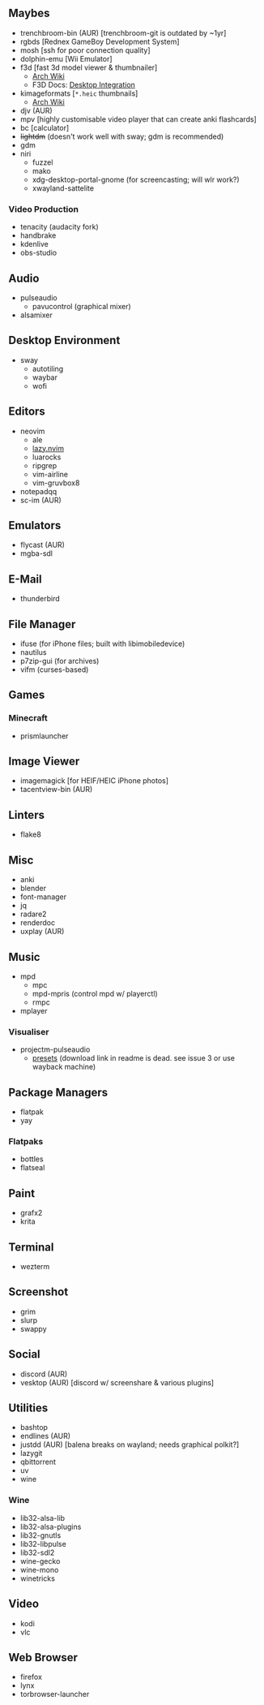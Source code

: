 ## Maybes
 * trenchbroom-bin (AUR) [trenchbroom-git is outdated by ~1yr]
 * rgbds [Rednex GameBoy Development System]
 * mosh [ssh for poor connection quality]
 * dolphin-emu [Wii Emulator]
 * f3d [fast 3d model viewer & thumbnailer]
   - [Arch Wiki](https://wiki.archlinux.org/title/File_manager_functionality#Thumbnail_previews)
   - F3D Docs: [Desktop Integration](https://f3d.app/doc/user/DESKTOP_INTEGRATION.html)
 * kimageformats [`*.heic` thumbnails]
   - [Arch Wiki](https://wiki.archlinux.org/title/Dolphin#File_previews)
 * djv (AUR)
 * mpv [highly customisable video player that can create anki flashcards]
 * bc [calculator]
 * ~~lightdm~~ (doesn't work well with sway; gdm is recommended)
 * gdm
 * niri
   - fuzzel
   - mako
   - xdg-desktop-portal-gnome (for screencasting; will wlr work?)
   - xwayland-sattelite

### Video Production
 * tenacity (audacity fork)
 * handbrake
 * kdenlive
 * obs-studio


## Audio
 * pulseaudio
   - pavucontrol (graphical mixer)
 * alsamixer


## Desktop Environment
 * sway
   - autotiling
   - waybar
   - wofi


## Editors
 * neovim
   - ale
   - [lazy.nvim](https://lazy.folke.io/)
   - luarocks
   - ripgrep
   - vim-airline
   - vim-gruvbox8
 * notepadqq
 * sc-im (AUR)


## Emulators
 * flycast (AUR)
 * mgba-sdl


## E-Mail
 * thunderbird


## File Manager
 * ifuse (for iPhone files; built with libimobiledevice)
 * nautilus
 * p7zip-gui (for archives)
 * vifm (curses-based)


## Games
### Minecraft
 * prismlauncher


## Image Viewer
 * imagemagick [for HEIF/HEIC iPhone photos]
 * tacentview-bin (AUR)


## Linters
 * flake8


## Misc
 * anki
 * blender
 * font-manager
 * jq
 * radare2
 * renderdoc
 * uxplay (AUR)


## Music
 * mpd
   - mpc
   - mpd-mpris (control mpd w/ playerctl)
   - rmpc
 * mplayer

### Visualiser
 * projectm-pulseaudio
   - [presets](https://github.com/projectM-visualizer/presets-cream-of-the-crop/)
     (download link in readme is dead. see issue 3 or use wayback machine)


## Package Managers
 * flatpak
 * yay

### Flatpaks
 * bottles
 * flatseal


## Paint
 * grafx2
 * krita


## Terminal
 * wezterm


## Screenshot
 * grim
 * slurp
 * swappy


## Social
 * discord (AUR)
 * vesktop (AUR) [discord w/ screenshare & various plugins]


## Utilities
 * bashtop
 * endlines (AUR)
 * justdd (AUR) [balena breaks on wayland; needs graphical polkit?]
 * lazygit
 * qbittorrent
 * uv
 * wine

### Wine
 * lib32-alsa-lib
 * lib32-alsa-plugins
 * lib32-gnutls
 * lib32-libpulse
 * lib32-sdl2
 * wine-gecko
 * wine-mono
 * winetricks


## Video
 * kodi
 * vlc


## Web Browser
 * firefox
 * lynx
 * torbrowser-launcher
